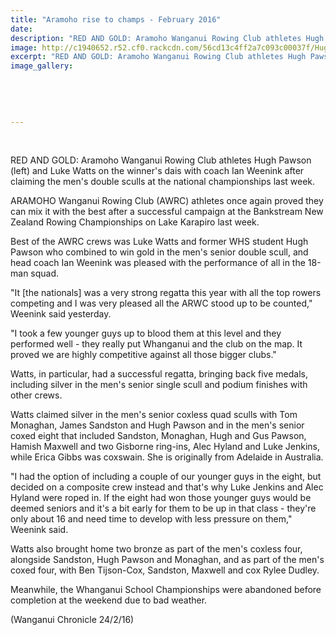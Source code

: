```yaml
---
title: "Aramoho rise to champs - February 2016"
date: 
description: "RED AND GOLD: Aramoho Wanganui Rowing Club athletes Hugh Pawson (left) and Luke Watts on the winner's dais with coach Ian Weenink after claiming the men's double sculls at the national champs"
image: http://c1940652.r52.cf0.rackcdn.com/56cd13c4ff2a7c093c00037f/Hugh-Pawson-(Luke-Watts)-gold-mens-dble-sculls-2.16.jpg
excerpt: "RED AND GOLD: Aramoho Wanganui Rowing Club athletes Hugh Pawson (left) and Luke Watts on the winner's dais with coach Ian Weenink after claiming the men's double sculls at the national championships last week."
image_gallery:
    
    
    
    
    
---
```


<p>&nbsp;</p>
<p><span>RED AND GOLD: Aramoho Wanganui Rowing Club athletes Hugh Pawson (left) and Luke Watts on the winner's dais with coach Ian Weenink after claiming the men's double sculls at the national championships last week.</span></p>
<p>ARAMOHO Wanganui Rowing Club (AWRC) athletes once again proved they can mix it with the best after a successful campaign at the Bankstream New Zealand Rowing Championships on Lake Karapiro last week.</p>
<p>Best of the AWRC crews was Luke Watts and former WHS student Hugh Pawson who combined to win gold in the men's senior double scull, and head coach Ian Weenink was pleased with the performance of all in the 18-man squad.</p>
<p>"It [the nationals] was a very strong regatta this year with all the top rowers competing and I was very pleased all the ARWC stood up to be counted," Weenink said yesterday.</p>
<p>"I took a few younger guys up to blood them at this level and they performed well - they really put Whanganui and the club on the map. It proved we are highly competitive against all those bigger clubs."</p>
<p>Watts, in particular, had a successful regatta, bringing back five medals, including silver in the men's senior single scull and podium finishes with other crews.</p>
<p>Watts claimed silver in the men's senior coxless quad sculls with Tom Monaghan, James Sandston and Hugh Pawson and in the men's senior coxed eight that included Sandston, Monaghan, Hugh and Gus Pawson, Hamish Maxwell and two Gisborne ring-ins, Alec Hyland and Luke Jenkins, while Erica Gibbs was coxswain. She is originally from Adelaide in Australia.</p>
<p>"I had the option of including a couple of our younger guys in the eight, but decided on a composite crew instead and that's why Luke Jenkins and Alec Hyland were roped in. If the eight had won those younger guys would be deemed seniors and it's a bit early for them to be up in that class - they're only about 16 and need time to develop with less pressure on them," Weenink said.</p>
<p>Watts also brought home two bronze as part of the men's coxless four, alongside Sandston, Hugh Pawson and Monaghan, and as part of the men's coxed four, with Ben Tijson-Cox, Sandston, Maxwell and cox Rylee Dudley.</p>
<p>Meanwhile, the Whanganui School Championships were abandoned before completion at the weekend due to bad weather.</p>
<p><span>(Wanganui Chronicle 24/2/16)</span></p>


